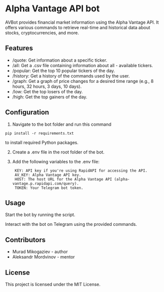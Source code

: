 # Alpha Vantage API bot

AVBot provides financial market information using the Alpha Vantage API. It offers various commands to retrieve real-time and historical data about stocks, cryptocurrencies, and more.

## Features

- /quote: Get information about a specific ticker.
- /all: Get a .csv file containing information about all - available tickers.
- /popular: Get the top 10 popular tickers of the day.
- /history: Get a history of the commands used by the user.
- /graph: Get a graph of price changes for a desired time range (e.g., 8 hours, 32 hours, 3 days, 10 days).
- /low: Get the top losers of the day.
- /high: Get the top gainers of the day.

## Configuration

1. Navigate to the bot folder and run this command

```pip install -r requirements.txt```

to install required Python packages.

2. Create a .env file in the root folder of the bot.

3. Add the following variables to the .env file:

        KEY: API key if you're using RapidAPI for accessing the API.
        AV_KEY: Alpha Vantage API key.
        HOST: The host URL for the Alpha Vantage API (alpha-vantage.p.rapidapi.com/query).
        TOKEN: Your Telegram bot token.

## Usage

Start the bot by running the script.

Interact with the bot on Telegram using the provided commands.

## Contributors

- Murad Mikogaziev - author
- Aleksandr Mordvinov - mentor

## License

This project is licensed under the MIT License.